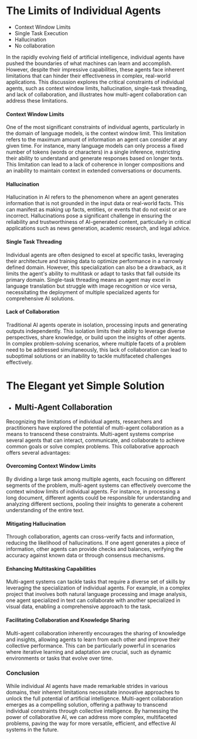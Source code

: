 # The Limits of Individual Agents

- Context Window Limits
- Single Task Execution
- Hallucination
- No collaboration


In the rapidly evolving field of artificial intelligence, individual agents have pushed the boundaries of what machines can learn and accomplish. However, despite their impressive capabilities, these agents face inherent limitations that can hinder their effectiveness in complex, real-world applications. This discussion explores the critical constraints of individual agents, such as context window limits, hallucination, single-task threading, and lack of collaboration, and illustrates how multi-agent collaboration can address these limitations.

#### Context Window Limits

One of the most significant constraints of individual agents, particularly in the domain of language models, is the context window limit. This limitation refers to the maximum amount of information an agent can consider at any given time. For instance, many language models can only process a fixed number of tokens (words or characters) in a single inference, restricting their ability to understand and generate responses based on longer texts. This limitation can lead to a lack of coherence in longer compositions and an inability to maintain context in extended conversations or documents.

#### Hallucination

Hallucination in AI refers to the phenomenon where an agent generates information that is not grounded in the input data or real-world facts. This can manifest as making up facts, entities, or events that do not exist or are incorrect. Hallucinations pose a significant challenge in ensuring the reliability and trustworthiness of AI-generated content, particularly in critical applications such as news generation, academic research, and legal advice.

#### Single Task Threading

Individual agents are often designed to excel at specific tasks, leveraging their architecture and training data to optimize performance in a narrowly defined domain. However, this specialization can also be a drawback, as it limits the agent's ability to multitask or adapt to tasks that fall outside its primary domain. Single-task threading means an agent may excel in language translation but struggle with image recognition or vice versa, necessitating the deployment of multiple specialized agents for comprehensive AI solutions.

#### Lack of Collaboration

Traditional AI agents operate in isolation, processing inputs and generating outputs independently. This isolation limits their ability to leverage diverse perspectives, share knowledge, or build upon the insights of other agents. In complex problem-solving scenarios, where multiple facets of a problem need to be addressed simultaneously, this lack of collaboration can lead to suboptimal solutions or an inability to tackle multifaceted challenges effectively.

# The Elegant yet Simple Solution

- ## Multi-Agent Collaboration

Recognizing the limitations of individual agents, researchers and practitioners have explored the potential of multi-agent collaboration as a means to transcend these constraints. Multi-agent systems comprise several agents that can interact, communicate, and collaborate to achieve common goals or solve complex problems. This collaborative approach offers several advantages:

#### Overcoming Context Window Limits

By dividing a large task among multiple agents, each focusing on different segments of the problem, multi-agent systems can effectively overcome the context window limits of individual agents. For instance, in processing a long document, different agents could be responsible for understanding and analyzing different sections, pooling their insights to generate a coherent understanding of the entire text.

#### Mitigating Hallucination

Through collaboration, agents can cross-verify facts and information, reducing the likelihood of hallucinations. If one agent generates a piece of information, other agents can provide checks and balances, verifying the accuracy against known data or through consensus mechanisms.

#### Enhancing Multitasking Capabilities

Multi-agent systems can tackle tasks that require a diverse set of skills by leveraging the specialization of individual agents. For example, in a complex project that involves both natural language processing and image analysis, one agent specialized in text can collaborate with another specialized in visual data, enabling a comprehensive approach to the task.

#### Facilitating Collaboration and Knowledge Sharing

Multi-agent collaboration inherently encourages the sharing of knowledge and insights, allowing agents to learn from each other and improve their collective performance. This can be particularly powerful in scenarios where iterative learning and adaptation are crucial, such as dynamic environments or tasks that evolve over time.

### Conclusion

While individual AI agents have made remarkable strides in various domains, their inherent limitations necessitate innovative approaches to unlock the full potential of artificial intelligence. Multi-agent collaboration emerges as a compelling solution, offering a pathway to transcend individual constraints through collective intelligence. By harnessing the power of collaborative AI, we can address more complex, multifaceted problems, paving the way for more versatile, efficient, and effective AI systems in the future.